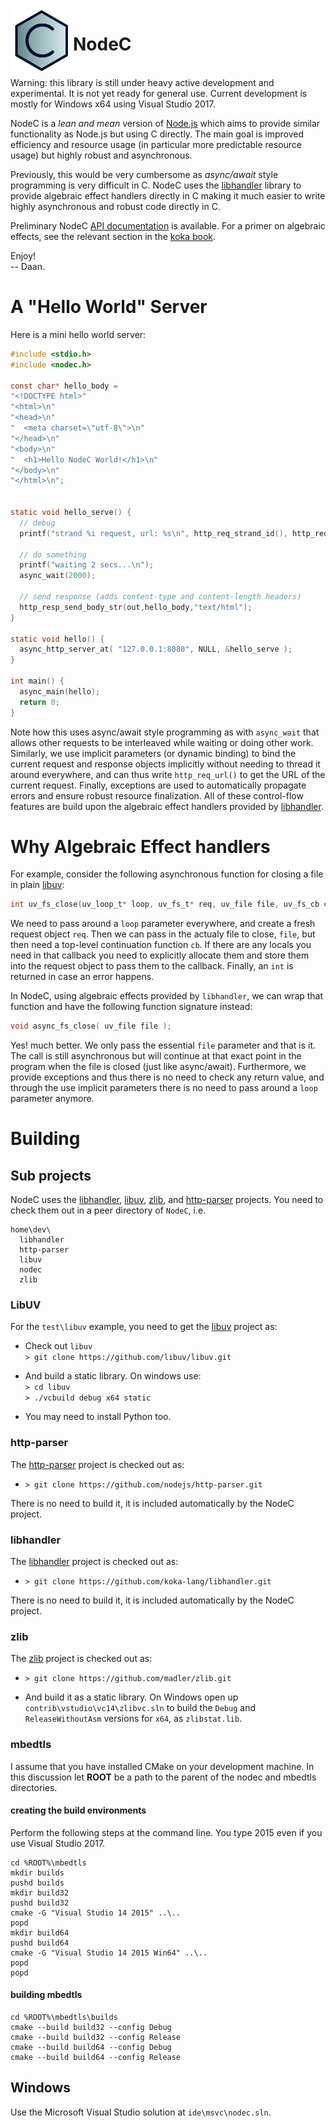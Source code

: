 <!--madoko
Title         : NodeC
Author        : Daan Leijen
Logo          : True
code {
  background-color: #EEE;
}
[TITLE]
-->



<img align="left" width="100" height="100" src="doc/logo-bluex.svg"/>

# NodeC

  \
Warning: this library is still under heavy active development and experimental.
It is not yet ready for general use. Current development is mostly for Windows x64 using Visual Studio 2017.

NodeC is a _lean and mean_ version of [Node.js] which aims to provide
similar functionality as Node.js but using C directly. The main goal is improved
efficiency and resource usage (in particular more predictable resource
usage) but highly robust and asynchronous. 

Previously, this would be very cumbersome as _async/await_ style programming 
is very difficult in C. NodeC uses the [libhandler] library to provide algebraic 
effect handlers directly in C making it much easier to write highly asynchronous
and robust code directly in C. 

Preliminary NodeC [API documentation][apidoc] is available.
For a primer on algebraic effects, see the relevant section in the [koka book].

Enjoy!\
-- Daan.

[tr]: https://www.microsoft.com/en-us/research/publication/implementing-algebraic-effects-c
[koka book]: https://bit.do/kokabook
[apidoc]: https://koka-lang.github.io/nodec/api


# A "Hello World" Server

Here is a mini hello world server:
```C
#include <stdio.h>
#include <nodec.h>

const char* hello_body =
"<!DOCTYPE html>"
"<html>\n"
"<head>\n"
"  <meta charset=\"utf-8\">\n"
"</head>\n"
"<body>\n"
"  <h1>Hello NodeC World!</h1>\n"
"</body>\n"
"</html>\n";


static void hello_serve() {
  // debug
  printf("strand %i request, url: %s\n", http_req_strand_id(), http_req_url());
  
  // do something
  printf("waiting 2 secs...\n"); 
  async_wait(2000);
  
  // send response (adds content-type and content-length headers)
  http_resp_send_body_str(out,hello_body,"text/html");
}

static void hello() {
  async_http_server_at( "127.0.0.1:8080", NULL, &hello_serve );
}

int main() {
  async_main(hello);
  return 0;
}
```
Note how this uses async/await style programming as with `async_wait` that allows other
requests to be interleaved while waiting or doing other work. Similarly, we use 
implicit parameters (or dynamic binding) to bind the current request and response objects
implicitly without needing to thread it around everywhere, and can thus write 
`http_req_url()` to get the URL of the current request. Finally, exceptions are used to
automatically propagate errors and ensure robust resource finalization. All of these
control-flow features are build upon the algebraic effect handlers provided by [libhandler].

# Why Algebraic Effect handlers

For example, consider the following asynchronous function for closing a file
in plain [libuv]:
```C
int uv_fs_close(uv_loop_t* loop, uv_fs_t* req, uv_file file, uv_fs_cb cb);
```
We need to pass around a `loop` parameter everywhere, and create a fresh request 
object `req`. Then we can pass in the actualy file to close, `file`, but then need
a top-level continuation function `cb`. If there are any locals you need in that
callback you need to explicitly allocate them and store them into the request object
to pass them to the callback. Finally, an `int` is returned in case an error happens.

In NodeC, using algebraic effects provided by `libhandler`, we can wrap that 
function and have the following function signature instead:
```C
void async_fs_close( uv_file file );
```


Yes! much better. We only pass the essential `file` parameter and that is it. 
The call is still asynchronous but will continue at that exact point in the
program when the file is closed (just like async/await). Furthermore, we provide
exceptions and thus there is no need to check any return value, and through
the use implicit parameters there is no need to pass around a `loop` parameter anymore.




# Building

## Sub projects

NodeC uses the [libhandler], [libuv], [zlib], and [http-parser] projects.
You need to check them out in a peer directory of `NodeC`, i.e.
```
home\dev\
  libhandler
  http-parser
  libuv
  nodec
  zlib
```


### LibUV

For the `test\libuv` example, you need to get the [libuv] project as:

* Check out `libuv`  
  `> git clone https://github.com/libuv/libuv.git`

* And build a static library. On windows use:  
  `> cd libuv`  
  `> ./vcbuild debug x64 static`

* You may need to install Python too.


### http-parser

The [http-parser] project is checked out as:

* `> git clone https://github.com/nodejs/http-parser.git`

There is no need to build it, it is included automatically by the NodeC project.


### libhandler


The [libhandler] project is checked out as:

* `> git clone https://github.com/koka-lang/libhandler.git`

There is no need to build it, it is included automatically by the NodeC project.


### zlib

The [zlib] project is checked out as:

* `> git clone https://github.com/madler/zlib.git`

* And build it as a static library. On Windows open up `contrib\vstudio\vc14\zlibvc.sln`
  to build the `Debug` and `ReleaseWithoutAsm` versions for `x64`, as `zlibstat.lib`.

### mbedtls

I assume that you have installed CMake on your development machine.
In this discussion let **ROOT** be a path to the parent of the nodec and mbedtls directories.

#### creating the build environments

Perform the following steps at the command line. You type 2015 even if you use Visual Studio 2017.
```
cd %ROOT%\mbedtls
mkdir builds
pushd builds
mkdir build32
pushd build32
cmake -G "Visual Studio 14 2015" ..\..
popd
mkdir build64
pushd build64
cmake -G "Visual Studio 14 2015 Win64" ..\..
popd
popd
```

#### building mbedtls ####
```
cd %ROOT%\mbedtls\builds
cmake --build build32 --config Debug
cmake --build build32 --config Release
cmake --build build64 --config Debug
cmake --build build64 --config Release
```

## Windows

Use the Microsoft Visual Studio solution at `ide\msvc\nodec.sln`.


[libuv]: https://github.com/libuv/libuv
[http-parser]: https://github.com/nodejs/http-parser
[libhandler]: https://github.com/koka-lang/libhandler
[zlib]: https://github.com/madler/zlib
[Node.js]: https://nodejs.org
